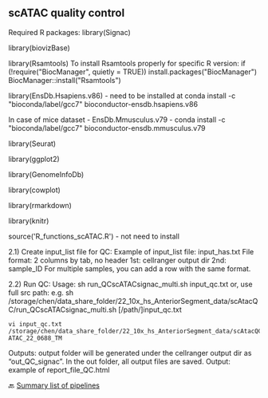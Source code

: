## scATAC quality control

Required R packages:
library(Signac)

library(biovizBase)

library(Rsamtools) To install Rsamtools properly for specific R version: if (!require("BiocManager", quietly = TRUE)) install.packages("BiocManager") BiocManager::install("Rsamtools")

library(EnsDb.Hsapiens.v86) - need to be installed at conda install -c "bioconda/label/gcc7" bioconductor-ensdb.hsapiens.v86

In case of mice dataset - EnsDb.Mmusculus.v79 - conda install -c "bioconda/label/gcc7" bioconductor-ensdb.mmusculus.v79

library(Seurat)

library(ggplot2)

library(GenomeInfoDb)

library(cowplot)

library(rmarkdown)

library(knitr)

source('R_functions_scATAC.R') - not need to install

2.1) Create input_list file for QC:
Example of input_list file: input_has.txt
File format: 2 columns by tab, no header
1st: cellranger output dir
2nd: sample_ID
For multiple samples, you can add a row with the same format.


2.2) Run QC:
Usage: sh run_QCscATACsignac_multi.sh input_qc.txt
or, use full src path: e.g. sh /storage/chen/data_share_folder/22_10x_hs_AnteriorSegment_data/scAtacQC/run_QCscATACsignac_multi.sh [/path/]input_qc.txt
```
vi input_qc.txt
/storage/chen/data_share_folder/22_10x_hs_AnteriorSegment_data/scAtacQC/data/B2_ATAC_22_0688_TM/outs/	ATAC_22_0688_TM

```


Outputs: output folder will be generated under the cellranger output dir as “out_QC_signac”.
In the out folder, all output files are saved.
Output: example of report_file_QC.html



🔙 [Summary list of pipelines](https://github.com/RCHENLAB/dry-lab-standard/wiki)
